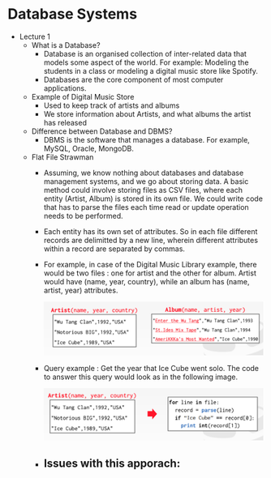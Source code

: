 # Database Systems

- Lecture 1
    - What is a Database?
        - Database is an organised collection of inter-related data that models some aspect of the world. For example: Modeling the students in a class or modeling a digital music store like Spotify.
        - Databases are the core component of most computer applications.
    - Example of Digital Music Store
        - Used to keep track of artists and albums
        - We store information about Artists, and what albums the artist has released
    - Difference between Database and DBMS?
        - DBMS is the software that manages a database. For example, MySQL, Oracle, MongoDB.
    - Flat File Strawman
        - Assuming, we know nothing about databases and database management systems, and we go about storing data. A basic method could involve storing files as CSV files, where each entity (Artist, Album) is stored in its own file. We could write code that has to parse the files each time read or update operation needs to be performed.
        - Each entity has its own set of attributes.  So in each file different records are delimitted by a new line, wherein different attributes within a record are separated by commas.
        - For example, in case of the Digital Music Library example, there would be two files : one for artist and the other for album. Artist would have (name, year, country), while an album has (name, artist, year) attributes.

            ![Database%20Systems%20a6c8cff65cda472e9dac041c010de322/Screenshot_2020-06-06_at_2.50.49_PM.png](Database%20Systems%20a6c8cff65cda472e9dac041c010de322/Screenshot_2020-06-06_at_2.50.49_PM.png)

        - Query example : Get the year that Ice Cube went solo. The code to answer this query would look as in the following image.

            ![Database%20Systems%20a6c8cff65cda472e9dac041c010de322/Screenshot_2020-06-06_at_3.10.49_PM.png](Database%20Systems%20a6c8cff65cda472e9dac041c010de322/Screenshot_2020-06-06_at_3.10.49_PM.png)

        - Issues with this apporach:
            -